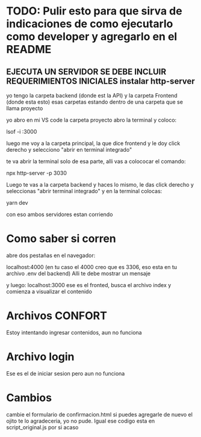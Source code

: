 # TODO: Pulir esto para que sirva de indicaciones de como ejecutarlo como developer y agregarlo en el README
## EJECUTA UN SERVIDOR SE DEBE INCLUIR REQUERIMIENTOS INICIALES instalar http-server
yo tengo la carpeta backend (donde est la API) y la carpeta Frontend (donde esta esto)
esas carpetas estando dentro de una carpeta que se llama proyecto

yo abro en mi VS code la carpeta proyecto
abro la terminal y coloco:

lsof -i :3000

luego me voy a la carpeta principal, la que dice frontend y le doy click derecho y selecciono "abrir en terminal integrado"

te va abrir la terminal solo de esa parte, alli vas a colococar el comando:

npx http-server -p 3030

Luego te vas a la carpeta backend y haces lo mismo, le das click derecho y seleccionas "abrir terminal integrado" y en la terminal colocas:

yarn dev

con eso ambos servidores estan corriendo

# Como saber si corren

abre dos pestañas en el navegador:

localhost:4000 (en tu caso el 4000 creo que es 3306, eso esta en tu archivo .env del backend)
Alli te debe mostrar un mensaje 

y luego:
localhost:3000
ese es el fronted, busca el archivo index y comienza a visualizar el contenido


# Archivos CONFORT
Estoy intentando ingresar contenidos, aun no funciona

# Archivo login
Ese es el de iniciar sesion pero aun no funciona


# Cambios
cambie el formulario de confirmacion.html
si puedes agregarle de nuevo el ojito te lo agradeceria, yo no pude. Igual ese codigo esta en script_original.js por si acaso

